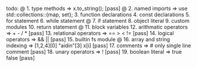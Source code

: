 
todo: 
      @ 1. type methods => x.to_string();                                       [pass]
      @ 2. named imports => use std::collections::{map, set};
        3. function declarations
        4. const declarations
        5. for statement
        6. while statement
      @ 7. if statement
        8. object literal
        9. custom modules
        10. return statement
      @ 11. block variables
        12. arithmatic operators => + - / *                                     [pass]
        13. relational operators => == > < !=                                   [pass]
        14. logical operators => && ||                                          [pass]
        15. builtin fs module
      @ 16. array and string indexing => [1,2,4][0] "aidin"[3] x[i]             [pass]
        17. comments => # only single line comment                              [pass]
        18. unary operators => !                                                [pass]
        19. boolean literal => true false                                       [pass]

